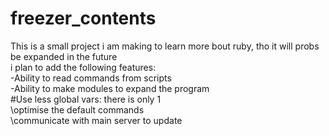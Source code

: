 # freezer_contents

This is a small project i am making to learn more bout ruby, tho it will probs be expanded in the future <br />
i plan to add the following features: <br />
-Ability to read commands from scripts <br />
-Ability to make modules to expand the program <br />
#Use less global vars: there is only 1 <br />
\optimise the default commands <br />
\communicate with main server to update <br />
